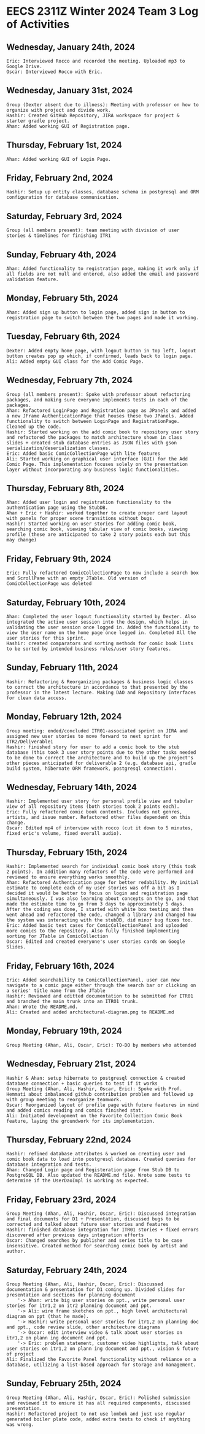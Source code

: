# EECS 2311Z Winter 2024 Team 3 Log of Activities  

## Wednesday, January 24th, 2024

	Eric: Interviewed Rocco and recorded the meeting. Uploaded mp3 to Google Drive.
	Oscar: Interviewed Rocco with Eric.

## Wednesday, January 31st, 2024

    Group (Dexter absent due to illness): Meeting with professor on how to organize with project and divide work.
    Hashir: Created GitHub Repository, JIRA workspace for project & starter gradle project.
    Ahan: Added working GUI of Registration page.

## Thursday, February 1st, 2024
	
	Ahan: Added working GUI of Login Page.

## Friday, February 2nd, 2024

    Hashir: Setup up entity classes, database schema in postgresql and ORM configuration for database communication.

## Saturday, February 3rd, 2024

    Group (all members present): team meeting with division of user stories & timelines for finishing ITR1
 
## Sunday, February 4th, 2024
	
	Ahan: Added functionality to registration page, making it work only if all fields are not null and entered, also added the email and password validation feature.

## Monday, February 5th, 2024

	Ahan: Added sign up button to login page, added sign in button to registration page to switch between the two pages and made it working.

## Tuesday, February 6th, 2024

    Dexter: Added empty home page, with logout button in top left, logout button creates pop up which, if confirmed, leads back to login page.
    Ali: Added empty GUI class for the Add Comic Page. 

## Wednesday, February 7th, 2024

    Group (all members present): Spoke with professor about refactoring packages, and making sure everyone implements tests in each of the packages.
    Ahan: Refactored LoginPage and Registration page as JPanels and added a new JFrame AuthenticationPage that houses these two JPanels. Added functionality to switch between LoginPage and RegistrationPage. Cleaned up the code.
    Hashir: Started working on the add comic book to repository user story and refactored the packages to match architecture shown in class slides + created stub database entries as JSON files with gson serialization/deserialization classes.
    Eric: Added basic ComicCollectionPage with lite features
    Ali: Started working on graphical user interface (GUI) for the Add Comic Page. This implementation focuses solely on the presentation layer without incorporating any business logic functionalities.
    
## Thursday, February 8th, 2024

	Ahan: Added user login and registration functionality to the authentication page using the StubDB.
    Ahan + Eric + Hashir: worked together to create proper card layout with panels for proper scene transitions without bugs.
    Hashir: Started working on user stories for adding comic book, searching comic book, viewing tabular view of comic books, viewing profile (these are anticipated to take 2 story points each but this may change)
    
## Friday, February 9th, 2024
	
    Eric: Fully refactored ComicCollectionPage to now include a search box and ScrollPane with an empty JTable. Old version of ComicCollectionPage was deleted
    
## Saturday, February 10th, 2024
	
	Ahan: Completed the user logout functionality started by Dexter. Also integrated the active user session into the design, which helps in validating the user session once logged in. Added the functionality to view the user name on the home page once logged in. Completed All the user stories for this sprint.
    Hashir: created comparators and sorting methods for comic book lists to be sorted by intended business rules/user story features.

## Sunday, February 11th, 2024

    Hashir: Refactoring & Reorganizing packages & business logic classes to correct the architecture in accordance to that presented by the professor in the latest lecture. Making DAO and Repository Interfaces for clean data access.

## Monday, February 12th, 2024
    
    Group meeting: ended/concluded ITR01-associated sprint on JIRA and assigned new user stories to move forward to next sprint for ITR2/Deliverable1
    Hashir: finished story for user to add a comic book to the stub database (this took 3 user story points due to the other tasks needed to be done to correct the architecture and to build up the project's other pieces anticipated for deliverable 2 (e.g. database api, gradle build system, hibernate ORM framework, postgresql connection).

## Wednesday, February 14th, 2024

    Hashir: Implemented user story for personal profile view and tabular view of all repository items (both stories took 2 points each).
    Eric: Fully refactored comic book contents. Includes not genres, artists, and issue number. Refactored other files dependent on this change.
    Oscar: Edited mp4 of interview with rocco (cut it down to 5 minutes, fixed eric's volume, fixed overall audio).
    
## Thursday, February 15th, 2024

    Hashir: Implemented search for individual comic book story (this took 2 points). In addition many refactors of the code were performed and reviewed to ensure everything works smoothly.
    Ahan: Refactored Authentication page for better redability. My initial estimate to complete each of my user stories was off a bit as I decided it would be better to focus on login and registration page simultaneously. I was also learning about concepts on the go, and that made the estimate time to go from 3 days to approximately 5 days. After the coding was done, I started with white box testing and then went ahead and refactored the code, changed a library and changed how the system was interacting with the stubDB, did minor bug fixes too.
    Eric: Added basic test cases for ComicCollectionPanel and uploaded more comics to the repository. Also fully finished implementing sorting for JTable in ComicCollection
    Oscar: Edited and created everyone's user stories cards on Google Slides.

## Friday, February 16th, 2024

	Eric: Added searchability to ComicCollectionPanel, user can now navigate to a comic page either through the search bar or clicking on a series' title name from the JTable
    Hashir: Reviewed and editted documentation to be submitted for ITR01 and branched the main trunk into an ITRO1 trunk.
    Ahan: Wrote the README.md.
    Ali: Created and added architectural-diagram.png to README.md

## Monday, February 19th, 2024

    Group Meeting (Ahan, Ali, Oscar, Eric): TO-DO by members who attended
    
    
## Wednesday, February 21st, 2024

    Hashir & Ahan: setup hibernate to postgresql connection & created database connection + basic queries to test if it works
    Group Meeting (Ahan, Ali, Hashir, Oscar, Eric): Spoke with Prof. Hemmati about imbalanced github contribution problem and followed up with group meeting to reorganize teamwork.
	Oscar: Reorganized layout of profile page with future features in mind and added comics reading and comics finished stat.
    Ali: Initiated development on the Favorite Collection Comic Book feature, laying the groundwork for its implementation. 

## Thursday, February 22nd, 2024

    Hashir: refined database attributes & worked on creating user and comic book data to load into postgresql database. Created queries for database integration and tests.
    Ahan: Changed Login page and Registeration page from Stub DB to PostgreSQL DB. Also updated the README.md file. Wrote some tests to determine if the UserDaoImpl is working as expected.

## Friday, February 23rd, 2024

    Group Meeting (Ahan, Ali, Hashir, Oscar, Eric): Discussed integration and final documents for D1 + Presentation, discussed bugs to be corrected and talked about future user stories and features
    Hashir: finished database integration for ITR01 stories + fixed errors discovered after previous days integration efforts
    Oscar: Changed searches by publisher and series title to be case insensitive. Created method for searching comic book by artist and author.

## Saturday, February 24th, 2024

    Group Meeting (Ahan, Ali, Hashir, Oscar, Eric): Discussed documentation & presentation for D1 coming up. Divided slides for presentation and sections for planning document
        '-> Ahan: write big user stories on ppt., write personal user stories for itr1,2 on itr2 planning document and ppt.
        '-> Ali: wire frame sketches on ppt., high level architectural diagram on ppt (that he made).
        '-> Hashir: write personal user stories for itr1,2 on planning doc and ppt., code review slide, other architecture diagrams
        '-> Oscar: edit interview video & talk about user stories on itr1,2 on plann ing document and ppt.
        '-> Eric: problem statement, customer video highlights, talk about user stories on itr1,2 on plann ing document and ppt., vision & future of project
    Ali: Finalized the Favorite Panel functionality without reliance on a database, utilizing a list-based approach for storage and management.

## Sunday, February 25th, 2024

    Group Meeting (Ahan, Ali, Hashir, Oscar, Eric): Polished submission and reviewed it to ensure it has all required components, discussed presentation.
    Hashir: Refactored project to not use lombok and just use regular generated boiler plate code, added extra tests to check if anything was wrong.
    